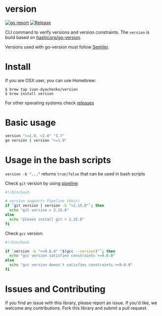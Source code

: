# version
[![go report](https://goreportcard.com/badge/github.com/ivan-dyachenko/version)](https://goreportcard.com/report/github.com/ivan-dyachenko/version)
[![Release](https://img.shields.io/badge/release-1.0.3-brightgreen.svg)](https://github.com/ivan-dyachenko/version/releases/tag/v1.0.3)

CLI command to verify versions and version constraints. The `version` is build based on [hashicorp/go-version](https://github.com/hashicorp/go-version).

Versions used with go-version must follow [SemVer](http://semver.org/).

# Install
If you are OSX user, you can use Homebrew:

```
$ brew tap ivan-dyachenko/version
$ brew install version
```

For other operating systems check [releases](https://github.com/ivan-dyachenko/version/releases)

# Basic usage

```bash
version ">=1.0, <2.0" "1.7"
go version | version ">=1.9"
```

# Usage in the bash scripts

`version -b "..."` returns `true|false` that can be used in bash scripts

Check `git` version by using [pipeline](https://en.wikipedia.org/wiki/Pipeline_%28Unix%29):
```bash
#!/bin/bash

# version supports Pipeline (Unix)
if `git version | version -b ">2.15.0"`; then
  echo "git version > 2.15.0"
else
  echo "please install git > 2.15.0"
fi
```

Check `gcc` version:
```bash
#!/bin/bash

if `version -b ">=9.0.0" "$(gcc --version)"`; then
  echo "gcc version satisfies constraints >=9.0.0"
else
  echo "gcc version doesn't satisfies constraints >=9.0.0"
fi
```

# Issues and Contributing
If you find an issue with this library, please report an issue. If you'd like, we welcome any contributions. Fork this library and submit a pull request.

